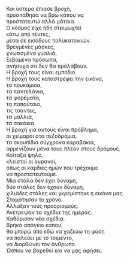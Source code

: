Και ύστερα έπιασε βροχή,\
προσπάθησα να βρω κάπου να\
προστατευτώ αλλά μάταια.\
Ο κόσμος είχε ήδη στριμωχτεί\
κάτω από τέντες,\
μέσα σε εισόδους πολυκατοικιών.\
Βρεγμένες μάσκες,\
χνωτισμένα γυαλιά,\
ξεβαμένα πρόσωπα,\
ανήσυχα ότι δεν θα πρόλάβουν.\
Η βροχή τους είναι εμπόδιο.\
Η βροχή τους καταστρέφει την εικόνα,\
τα πουκάμισα,\
τα παντελόνια,\
τα φορέματα,\
τα παπούτσια,\
τις τσάντες,\
τα μαλλιά,\
τα σακάκια.\
Η βροχή για αυτούς είναι πρόβλημα,\
οι χείμαροι στα πεζοδρόμια,\
τα σκουπίδια σύγχρονα καραβάκια,\
αρμενίζουν μόνα τους πλέον στους δρόμους.\
Κοίταξα ψηλά,\
κλειστοί οι ουρανοί,\
όπως οι καρδιές ημών που τρέχουμε\
να προστατευτούμε.\
Μία στάλα δεν έχει δύναμη,\
δύο στάλες δεν έχουν δύναμη,\
χιλιάδες στάλες και γκρεμίστηκε η εικόνα μας.\
Σταμάτησαν το χρόνο.\
Άλλαξαν τους προορισμούς.\
Ανέτρεψαν τα σχέδια της ημέρας.\
Καθόρισαν νέα σχέδια.\
Βρήκά απάγκιο κάπου,\
θα μπορώ από εδώ να χαζεύω τη φύση\
να παλεύει με το τσιμέντο,\
να διορθώνει τον άνθρωπο.\
Ώσπου να βαρεθεί και να μας αφήσει.

